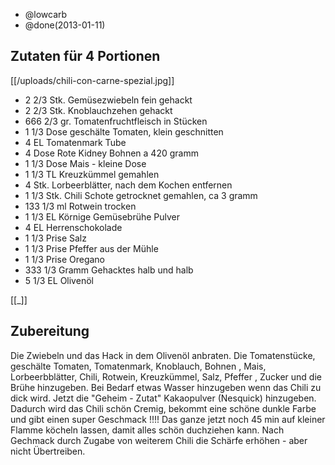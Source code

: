 - @lowcarb
- @done(2013-01-11)

## Zutaten für 4 Portionen

[[/uploads/chili-con-carne-spezial.jpg]]

- 2 2/3 Stk.	Gemüsezwiebeln fein gehackt
- 2 2/3 Stk.	Knoblauchzehen gehackt
- 666 2/3 gr.	Tomatenfruchtfleisch in Stücken
- 1 1/3 Dose	geschälte Tomaten, klein geschnitten
- 4 EL	Tomatenmark Tube
- 4 Dose	Rote Kidney Bohnen a 420 gramm
- 1 1/3 Dose	Mais - kleine Dose
- 1 1/3 TL	Kreuzkümmel gemahlen
- 4 Stk.	Lorbeerblätter, nach dem Kochen entfernen
- 1 1/3 Stk.	Chili Schote getrocknet gemahlen, ca 3 gramm
- 133 1/3 ml	Rotwein trocken
- 1 1/3 EL	Körnige Gemüsebrühe Pulver
- 4 EL	Herrenschokolade
- 1 1/3 Prise	Salz
- 1 1/3 Prise	Pfeffer aus der Mühle
- 1 1/3 Prise	Oregano
- 333 1/3 Gramm	Gehacktes halb und halb
- 5 1/3 EL	Olivenöl

[[_]]

## Zubereitung
Die Zwiebeln und das Hack in dem Olivenöl anbraten.
Die Tomatenstücke, geschälte Tomaten, Tomatenmark, Knoblauch, Bohnen , Mais, Lorbeerbblätter, Chili, Rotwein, Kreuzkümmel, Salz, Pfeffer , Zucker und die Brühe hinzugeben. Bei Bedarf etwas Wasser hinzugeben wenn das Chili zu dick wird.
Jetzt die "Geheim - Zutat" Kakaopulver (Nesquick) hinzugeben. Dadurch wird das Chili schön Cremig, bekommt eine schöne dunkle Farbe und gibt einen super Geschmack !!!!
Das ganze jetzt noch 45 min auf kleiner Flamme köcheln lassen, damit alles schön duchziehen kann. Nach Gechmack durch Zugabe von weiterem Chili die Schärfe erhöhen - aber nicht Übertreiben.
